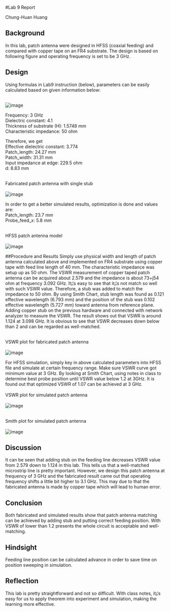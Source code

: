 #Lab 9 Report

Chung-Huan Huang

## Background
In this lab, patch antenna were designed in HFSS (coaxial feeding) and compared with copper tape on an FR4 substrate. The design is based on following figure and operating frequency is set to be 3 GHz.
<br>

## Design
Using formulas in Lab9 instruction (below), parameters can be easily calculated based on given information below:<br>

<br>![image](https://github.com/CourseReps/ECEN452-Spring2016/blob/master/Students/tim721w/Lab9/formula.png) <br>

Frequency: 3 GHz<br>
Dielectric constant: 4.1<br>
Thickness of substrate (H): 1.5748 mm<br>
Characteristic impedance: 50 ohm <br>

Therefore, we get <br>
Effective dielectric constant: 3.774 <br>
Patch_length: 24.27 mm <br>
Patch_width: 31.31 mm<br>
Input impedance at edge: 229.5 ohm<br>
d: 8.83 mm <mm>

<br>Fabricated patch antenna with single stub<br>
<br>![image](https://github.com/CourseReps/ECEN452-Spring2016/blob/master/Students/tim721w/Lab9/patch_antenna_single_stub_matching.png) <br>

In order to get a better simulated results, optimization is done and values are: <br>
Patch_length: 23.7 mm<br>
Probe_feed_x: 5.8 mm<br>

<br>HFSS patch antenna model<br>
<br>![image](https://github.com/CourseReps/ECEN452-Spring2016/blob/master/Students/tim721w/Lab9/HFSS_patch_antenna.png) <br>

##Procedure and Results
Simply use physical width and length of patch antenna calculated above and implemented on FR4 substrate using copper tape with feed line length of 40 mm. The characteristic impedance was setup up as 50 ohm. The VSWR measurement of copper taped patch antenna can be acquired about 2.579 and the impedance is about 73+j54 ohm at frequency 3.092 GHz. It¡¦s easy to see that it¡¦s not match so well with such VSWR value. Therefore, a stub was added to match the impedance to 50 ohm. By using Smith Chart, stub length was found as 0.121 effective wavelength (6.793 mm) and the position of the stub was 0.102 effective wavelength (5.727 mm) toward antenna from reference plane. Adding copper stub on the previous hardware and connected with network analyzer to measure the VSWR. The result shows out that VSWR is around 1.124 at 3.098 GHz. It is obvious to see that VSWR decreases down below than 2 and can be regarded as well-matched.
<br>

<br>VSWR plot for fabricated patch antenna<br>
<br>![image](https://github.com/CourseReps/ECEN452-Spring2016/blob/master/Students/tim721w/Lab9/fabricated_VSWR.png) <br>

For HFSS simulation, simply key in above calculated parameters into HFSS file and simulate at certain frequency range. Make sure VSWR curve got minimum value at 3 GHz. By looking at Smith Chart, using notes in class to determine best probe position until VSWR value below 1.2 at 3GHz. It is found out that optimized VSWR of 1.07 can be achieved at 3 GHz.
<br>
<br>VSWR plot for simulated patch antenna<br>
<br>![image](https://github.com/CourseReps/ECEN452-Spring2016/blob/master/Students/tim721w/Lab9/HFSS_patch_antenna_VSWR.png) <br>

<br>Smith plot for simulated patch antenna<br>
<br>![image](https://github.com/CourseReps/ECEN452-Spring2016/blob/master/Students/tim721w/Lab9/HFSS_patch_antenna_smith.png) <br>

## Discussion
It can be seen that adding stub on the feeding line decreases VSWR value from 2.579 down to 1.124 in this lab. This tells us that a well-matched microstrip line is pretty important. However, we design this patch antenna at frequency of 3 GHz and the fabricated result came out that operating frequency shifts a little bit higher to 3.1 GHz. This may due to that the fabricated antenna is made by copper tape which will lead to human error.
<br>

## Conclusion
Both fabricated and simulated results show that patch antenna matching can be achieved by adding stub and putting correct feeding position. With VSWR of lower than 1.2 presents the whole circuit is acceptable and well-matching.
<br> 

## Hindsight
Feeding line position can be calculated advance in order to save time on position sweeping in simulation.<br>

## Reflection
This lab is pretty straightforward and not so difficult. With class notes, it¡¦s easy for us to apply theorem into experiment and simulation, making the learning more effective.
<br>
